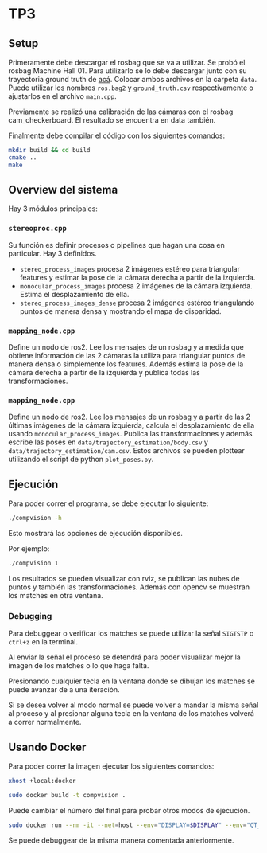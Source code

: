 # TP3

## Setup

Primeramente debe descargar el rosbag que se va a utilizar. Se probó el rosbag Machine Hall 01. Para utilizarlo se lo debe descargar junto con su trayectoria ground truth de [acá](https://docs.openvins.com/gs-datasets.html).
Colocar ambos archivos en la carpeta `data`. Puede utilizar los nombres `ros.bag2` y `ground_truth.csv`
respectivamente o ajustarlos en el archivo `main.cpp`.

Previamente se realizó una calibración de las cámaras con el rosbag cam_checkerboard. El resultado se encuentra en data también.

Finalmente debe compilar el código con los siguientes comandos:

```bash
mkdir build && cd build
cmake ..
make
```

## Overview del sistema

Hay 3 módulos principales:

### `stereoproc.cpp`
Su función es definir procesos o pipelines que hagan una cosa en particular.
Hay 3 definidos.
- `stereo_process_images` procesa 2 imágenes estéreo para triangular features y estimar
la pose de la cámara derecha a partir de la izquierda.
- `monocular_process_images` procesa 2 imágenes de la cámara izquierda. Estima el desplazamiento de ella.
- `stereo_process_images_dense` procesa 2 imágenes estéreo triangulando puntos de manera densa y mostrando
el mapa de disparidad.

### `mapping_node.cpp`
Define un nodo de ros2. Lee los mensajes de un rosbag y a medida que obtiene información de las 2 cámaras
la utiliza para triangular puntos de manera densa o simplemente los features. Además estima la pose de la cámara derecha a partir de la izquierda y publica todas las transformaciones.

### `mapping_node.cpp`
Define un nodo de ros2. Lee los mensajes de un rosbag y a partir de las 2 últimas imágenes de la cámara
izquierda, calcula el desplazamiento de ella usando `monocular_process_images`. Publica las transformaciones y además escribe las poses en `data/trajectory_estimation/body.csv` y `data/trajectory_estimation/cam.csv`. Estos archivos se pueden plottear utilizando el script de python `plot_poses.py`.

## Ejecución

Para poder correr el programa, se debe ejecutar lo siguiente:

```bash
./compvision -h
```

Esto mostrará las opciones de ejecución disponibles.

Por ejemplo:

```bash
./compvision 1
```

Los resultados se pueden visualizar con rviz, se publican las nubes de puntos y también las transformaciones. Además con opencv se muestran los matches en otra ventana.

### Debugging

Para debuggear o verificar los matches se puede utilizar la señal `SIGTSTP` o `ctrl+z` en la terminal.

Al enviar la señal el proceso se detendrá para poder visualizar mejor la imagen de los matches o lo que
haga falta.

Presionando cualquier tecla en la ventana donde se dibujan los matches se puede avanzar de
a una iteración.

Si se desea volver al modo normal se puede volver a mandar la misma señal al proceso
y al presionar alguna tecla en la ventana de los matches volverá a correr normalmente.

## Usando Docker

Para poder correr la imagen ejecutar los siguientes comandos:

```bash
xhost +local:docker
```

```bash
sudo docker build -t compvision .
```

Puede cambiar el número del final para probar otros modos de ejecución.

```bash
sudo docker run --rm -it --net=host --env="DISPLAY=$DISPLAY" --env="QT_X11_NO_MITSHM=1" --volume="/tmp/.X11-unix:/tmp/.X11-unix:rw" --volume="<path>/robotica-movil/tp3/data:/usr/src/app/data" compvision 1
```

Se puede debuggear de la misma manera comentada anteriormente.
